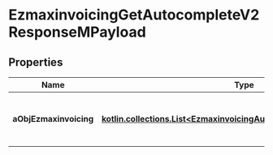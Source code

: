 
# EzmaxinvoicingGetAutocompleteV2ResponseMPayload

## Properties
| Name | Type | Description | Notes |
| ------------ | ------------- | ------------- | ------------- |
| **aObjEzmaxinvoicing** | [**kotlin.collections.List&lt;EzmaxinvoicingAutocompleteElementResponse&gt;**](EzmaxinvoicingAutocompleteElementResponse.md) | An array of Ezmaxinvoicing autocomplete element response. |  |



